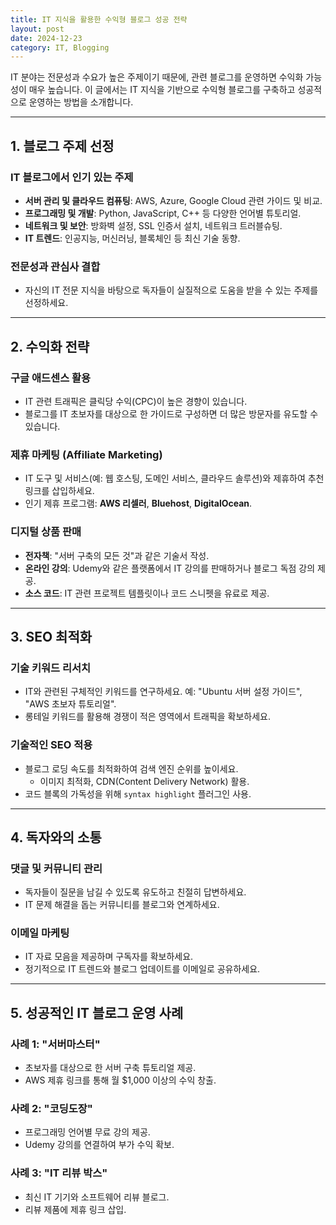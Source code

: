 ```yaml
---
title: IT 지식을 활용한 수익형 블로그 성공 전략
layout: post
date: 2024-12-23
category: IT, Blogging
---
```


IT 분야는 전문성과 수요가 높은 주제이기 때문에, 관련 블로그를 운영하면 수익화 가능성이 매우 높습니다. 이 글에서는 IT 지식을 기반으로 수익형 블로그를 구축하고 성공적으로 운영하는 방법을 소개합니다.

---

## 1. 블로그 주제 선정

### IT 블로그에서 인기 있는 주제
- **서버 관리 및 클라우드 컴퓨팅**: AWS, Azure, Google Cloud 관련 가이드 및 비교.
- **프로그래밍 및 개발**: Python, JavaScript, C++ 등 다양한 언어별 튜토리얼.
- **네트워크 및 보안**: 방화벽 설정, SSL 인증서 설치, 네트워크 트러블슈팅.
- **IT 트렌드**: 인공지능, 머신러닝, 블록체인 등 최신 기술 동향.

### 전문성과 관심사 결합
- 자신의 IT 전문 지식을 바탕으로 독자들이 실질적으로 도움을 받을 수 있는 주제를 선정하세요.

---

## 2. 수익화 전략

### 구글 애드센스 활용
- IT 관련 트래픽은 클릭당 수익(CPC)이 높은 경향이 있습니다.
- 블로그를 IT 초보자를 대상으로 한 가이드로 구성하면 더 많은 방문자를 유도할 수 있습니다.

### 제휴 마케팅 (Affiliate Marketing)
- IT 도구 및 서비스(예: 웹 호스팅, 도메인 서비스, 클라우드 솔루션)와 제휴하여 추천 링크를 삽입하세요.
- 인기 제휴 프로그램: **AWS 리셀러**, **Bluehost**, **DigitalOcean**.

### 디지털 상품 판매
- **전자책**: "서버 구축의 모든 것"과 같은 기술서 작성.
- **온라인 강의**: Udemy와 같은 플랫폼에서 IT 강의를 판매하거나 블로그 독점 강의 제공.
- **소스 코드**: IT 관련 프로젝트 템플릿이나 코드 스니펫을 유료로 제공.

---

## 3. SEO 최적화

### 기술 키워드 리서치
- IT와 관련된 구체적인 키워드를 연구하세요. 예: "Ubuntu 서버 설정 가이드", "AWS 초보자 튜토리얼".
- 롱테일 키워드를 활용해 경쟁이 적은 영역에서 트래픽을 확보하세요.

### 기술적인 SEO 적용
- 블로그 로딩 속도를 최적화하여 검색 엔진 순위를 높이세요.
  - 이미지 최적화, CDN(Content Delivery Network) 활용.
- 코드 블록의 가독성을 위해 `syntax highlight` 플러그인 사용.

---

## 4. 독자와의 소통

### 댓글 및 커뮤니티 관리
- 독자들이 질문을 남길 수 있도록 유도하고 친절히 답변하세요.
- IT 문제 해결을 돕는 커뮤니티를 블로그와 연계하세요.

### 이메일 마케팅
- IT 자료 모음을 제공하며 구독자를 확보하세요.
- 정기적으로 IT 트렌드와 블로그 업데이트를 이메일로 공유하세요.

---

## 5. 성공적인 IT 블로그 운영 사례

### 사례 1: "서버마스터"
- 초보자를 대상으로 한 서버 구축 튜토리얼 제공.
- AWS 제휴 링크를 통해 월 $1,000 이상의 수익 창출.

### 사례 2: "코딩도장"
- 프로그래밍 언어별 무료 강의 제공.
- Udemy 강의를 연결하여 부가 수익 확보.

### 사례 3: "IT 리뷰 박스"
- 최신 IT 기기와 소프트웨어 리뷰 블로그.
- 리뷰 제품에 제휴 링크 삽입.
